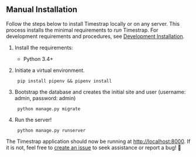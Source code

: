 ## Manual Installation

Follow the steps below to install Timestrap locally or on any server. This 
process installs the minimal requirements to *run* Timestrap. For development
requirements and procedures, see [Development Installation](#development-installation).

1. Install the requirements:
    - Python 3.4+

1. Initiate a virtual environment.

        pip install pipenv && pipenv install

1. Bootstrap the database and creates the initial site and user
(username: admin, password: admin)

        python manage.py migrate

1. Run the server!

        python manage.py runserver

The Timestrap application should now be running at [http://localhost:8000](http://localhost:8000).
If it is not, feel free to [create an issue](https://github.com/overshard/timestrap/issues)
to seek assistance or report a bug! :bug:
